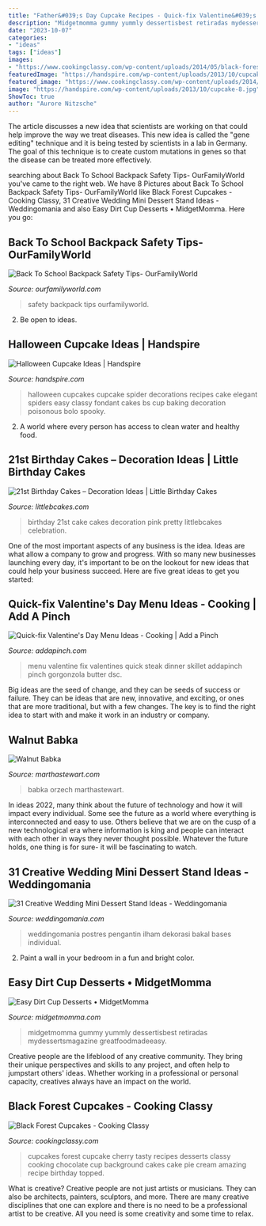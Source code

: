 ```yaml
---
title: "Father&#039;s Day Cupcake Recipes - Quick-fix Valentine&#039;s Day Menu Ideas"
description: "Midgetmomma gummy yummly dessertisbest retiradas mydessertsmagazine greatfoodmadeeasy"
date: "2023-10-07"
categories:
- "ideas"
tags: ["ideas"]
images:
- "https://www.cookingclassy.com/wp-content/uploads/2014/05/black-forest-cupcakes3-edit3+text..jpg"
featuredImage: "https://handspire.com/wp-content/uploads/2013/10/cupcake-8.jpg"
featured_image: "https://www.cookingclassy.com/wp-content/uploads/2014/05/black-forest-cupcakes3-edit3+text..jpg"
image: "https://handspire.com/wp-content/uploads/2013/10/cupcake-8.jpg"
ShowToc: true
author: "Aurore Nitzsche"
---
```



The article discusses a new idea that scientists are working on that could help improve the way we treat diseases. This new idea is called the "gene editing" technique and it is being tested by scientists in a lab in Germany. The goal of this technique is to create custom mutations in genes so that the disease can be treated more effectively.

	

		
searching about Back To School Backpack Safety Tips- OurFamilyWorld you've came to the right web. We have 8 Pictures about Back To School Backpack Safety Tips- OurFamilyWorld like Black Forest Cupcakes - Cooking Classy, 31 Creative Wedding Mini Dessert Stand Ideas - Weddingomania and also Easy Dirt Cup Desserts • MidgetMomma. Here you go:
		
    
## Back To School Backpack Safety Tips- OurFamilyWorld

<img loading=lazy src="https://www.ourfamilyworld.com/wp-content/uploads/2014/07/Back-To-School-Backpack-Safety-Tips.jpg" onerror="this.onerror=null;this.src='https://tse1.mm.bing.net/th?id=OIP.5JCwtRbZpxsMBDcPWYVwLwHaKh&amp;pid=15.1';" alt="Back To School Backpack Safety Tips- OurFamilyWorld">

_Source: ourfamilyworld.com_

>safety backpack tips ourfamilyworld. 

	

2. Be open to ideas.

    
## Halloween Cupcake Ideas | Handspire

<img loading=lazy src="https://handspire.com/wp-content/uploads/2013/10/cupcake-8.jpg" onerror="this.onerror=null;this.src='https://tse2.mm.bing.net/th?id=OIP.zo0z1nrye-Xg4zs3uTTN8gHaJ4&amp;pid=15.1';" alt="Halloween Cupcake Ideas | Handspire">

_Source: handspire.com_

>halloween cupcakes cupcake spider decorations recipes cake elegant spiders easy classy fondant cakes bs cup baking decoration poisonous bolo spooky. 

	

2. A world where every person has access to clean water and healthy food. 

    
## 21st Birthday Cakes – Decoration Ideas | Little Birthday Cakes

<img loading=lazy src="http://www.littlebcakes.com/wp-content/uploads/2014/02/Images-of-21st-Birthday-Cakes.jpg" onerror="this.onerror=null;this.src='https://tse4.mm.bing.net/th?id=OIP.7ceUCD8BGLXEkUFyYyEfdAHaJ4&amp;pid=15.1';" alt="21st Birthday Cakes – Decoration Ideas | Little Birthday Cakes">

_Source: littlebcakes.com_

>birthday 21st cake cakes decoration pink pretty littlebcakes celebration. 

	

One of the most important aspects of any business is the idea. Ideas are what allow a company to grow and progress. With so many new businesses launching every day, it's important to be on the lookout for new ideas that could help your business succeed. Here are five great ideas to get you started: 

    
## Quick-fix Valentine&#039;s Day Menu Ideas - Cooking | Add A Pinch

<img loading=lazy src="http://addapinch.com/wp-content/uploads/2016/02/quick-fix-valentines-day-menu-skillet-steak-DSC_8228-1.jpg" onerror="this.onerror=null;this.src='https://tse2.mm.bing.net/th?id=OIP.4zJNGvjNRXs204P2gbJLXwHaLJ&amp;pid=15.1';" alt="Quick-fix Valentine&#039;s Day Menu Ideas - Cooking | Add a Pinch">

_Source: addapinch.com_

>menu valentine fix valentines quick steak dinner skillet addapinch pinch gorgonzola butter dsc. 

	

Big ideas are the seed of change, and they can be seeds of success or failure. They can be ideas that are new, innovative, and exciting, or ones that are more traditional, but with a few changes. The key is to find the right idea to start with and make it work in an industry or company.

    
## Walnut Babka

<img loading=lazy src="https://assets.marthastewart.com/styles/wmax-1500/d24/walnut-babka-110-d111661/walnut-babka-110-d111661_horiz.jpg?itok=iH_i_X5Z" onerror="this.onerror=null;this.src='https://tse1.mm.bing.net/th?id=OIP.CAAYjD5S54E76CiutEzTCgHaEK&amp;pid=15.1';" alt="Walnut Babka">

_Source: marthastewart.com_

>babka orzech marthastewart. 

	

In ideas 2022, many think about the future of technology and how it will impact every individual. Some see the future as a world where everything is interconnected and easy to use. Others believe that we are on the cusp of a new technological era where information is king and people can interact with each other in ways they never thought possible. Whatever the future holds, one thing is for sure- it will be fascinating to watch.

    
## 31 Creative Wedding Mini Dessert Stand Ideas - Weddingomania

<img loading=lazy src="https://i.weddingomania.com/31-Wedding-Mini-Dessert-Stand-Ideas14.jpg" onerror="this.onerror=null;this.src='https://tse2.mm.bing.net/th?id=OIP.TMqV2tyUOBNrMsCCDdM0zAAAAA&amp;pid=15.1';" alt="31 Creative Wedding Mini Dessert Stand Ideas - Weddingomania">

_Source: weddingomania.com_

>weddingomania postres pengantin ilham dekorasi bakal bases individual. 

	

2. Paint a wall in your bedroom in a fun and bright color.

    
## Easy Dirt Cup Desserts • MidgetMomma

<img loading=lazy src="https://www.midgetmomma.com/wp-content/uploads/2016/03/easy-dirt-cup.jpg" onerror="this.onerror=null;this.src='https://tse1.mm.bing.net/th?id=OIP.OMavf-JeT-xRgyhSb5XkmAHaLH&amp;pid=15.1';" alt="Easy Dirt Cup Desserts • MidgetMomma">

_Source: midgetmomma.com_

>midgetmomma gummy yummly dessertisbest retiradas mydessertsmagazine greatfoodmadeeasy. 

	

Creative people are the lifeblood of any creative community. They bring their unique perspectives and skills to any project, and often help to jumpstart others' ideas. Whether working in a professional or personal capacity, creatives always have an impact on the world.

    
## Black Forest Cupcakes - Cooking Classy

<img loading=lazy src="https://www.cookingclassy.com/wp-content/uploads/2014/05/black-forest-cupcakes3-edit3+text..jpg" onerror="this.onerror=null;this.src='https://tse1.mm.bing.net/th?id=OIP.ZcLNqOiWYMZ4wuSI2ADoBAHaLH&amp;pid=15.1';" alt="Black Forest Cupcakes - Cooking Classy">

_Source: cookingclassy.com_

>cupcakes forest cupcake cherry tasty recipes desserts classy cooking chocolate cup background cakes cake pie cream amazing recipe birthday topped. 

	

What is creative?
Creative people are not just artists or musicians. They can also be architects, painters, sculptors, and more. There are many creative disciplines that one can explore and there is no need to be a professional artist to be creative. All you need is some creativity and some time to relax.

